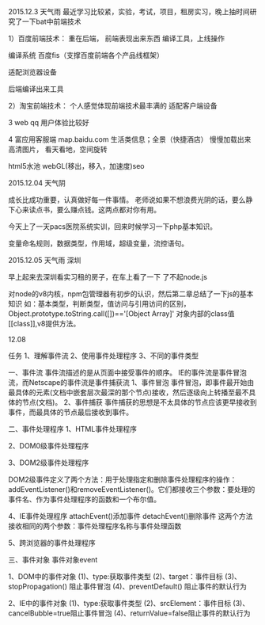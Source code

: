 
2015.12.3
天气雨
最近学习比较紧，实验，考试，项目，租房实习，晚上抽时间研究了一下bat中前端技术

1）百度前端技术：
重在后端， 前端表现出来东西 编译工具，上线操作

编译系统 百度fis（支撑百度前端各个产品线框架）

适配浏览器设备

后端编译出来工具

2）淘宝前端技术：
个人感觉体现前端技术最丰满的
适配客户端设备

3 web qq
用户体验比较好


4 富应用客服端
map.baidu.com
生活类信息；全景（快捷酒店） 慢慢加载出来高清图片， 看天看地，空间旋转

html5水池 
webGL(移出，移入，加速度)seo

2015.12.04
天气阴

成长比成功重要，认真做好每一件事情。
老师说如果不想浪费光阴的话，要么静下心来读点书，要么赚点钱。这两点都对你有用。

今天上了一天pacs医院系统实训，回来时候学习一下php基本知识。

变量命名规则，数据类型，作用域，超级变量，流控语句。


2015.12.05
天气雨 深圳

早上起来去深圳看实习租的房子，在车上看了一下 了不起node.js 

对node的v8内核，npm包管理器有初步的认识，然后第二章总结了一下js的基本知识
如：基本类型，判断类型，值访问与引用访问的区别，Object.prototype.toString.call([])=='[Object Array]'  对象内部的class值
[[class]],v8提供方法。

12.08

任务
1、理解事件流
2、使用事件处理程序
3、不同的事件类型

一、事件流
事件流描述的是从页面中接受事件的顺序。
IE的事件流是事件冒泡流，而Netscape的事件流是事件捕获流
1、事件冒泡
事件冒泡，即事件最开始由最具体的元素(文档中嵌套层次最深的那个节点)接收，然后逐级向上转播至最不具体的节点(文档)。
2、事件捕获
事件捕获的思想是不太具体的节点应该更早接收到事件，而最具体的节点最后接收到事件。

二、事件处理程序
1、HTML事件处理程序

2、DOM0级事件处理程序

3、DOM2级事件处理程序

DOM2级事件定义了两个方法：用于处理指定和删除事件处理程序的操作：addEventListener()和removeEventListener()。它们都接收三个参数：要处理的事件名、作为事件处理程序的函数和一个布尔值。

4、IE事件处理程序
attachEvent()添加事件
detachEvent()删除事件
这两个方法接收相同的两个参数：事件处理程序名称与事件处理函数

5、跨浏览器的事件处理程序

三、事件对象
事件对象event

1、DOM中的事件对象
(1)、type:获取事件类型
(2)、target：事件目标
(3)、stopPropagation() 阻止事件冒泡
(4)、preventDefault() 阻止事件的默认行为

2、IE中的事件对象
(1)、type:获取事件类型
(2)、srcElement：事件目标
(3)、cancelBubble=true阻止事件冒泡
(4)、returnValue=false阻止事件的默认行为
